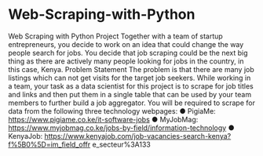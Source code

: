 # Web-Scraping-with-Python
Web Scraping with Python Project
Together with a team of startup entrepreneurs, you decide to work on an idea that could
change the way people search for jobs. You decide that job scraping could be the next
big thing as there are actively many people looking for jobs in the country, in this case,
Kenya.
Problem Statement
The problem is that there are many job listings which can not get visits for the target job
seekers. While working in a team, your task as a data scientist for this project is to
scrape for job titles and links and then put them in a single table that can be used by
your team members to further build a job aggregator.
You will be required to scrape for data from the following three technology webpages:
● PigiaMe: https://www.pigiame.co.ke/it-software-jobs
● MyJobMag: https://www.myjobmag.co.ke/jobs-by-field/information-technology
● KenyaJob:
https://www.kenyajob.com/job-vacancies-search-kenya?f%5B0%5D=im_field_offr
e_secteur%3A133

